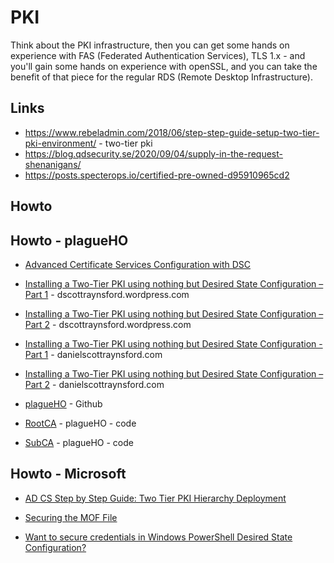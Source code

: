 # PKI

Think about the PKI infrastructure, then you can get some hands on experience with FAS (Federated Authentication Services), TLS 1.x - and you'll gain some hands on experience with openSSL, and you can take the benefit of that piece for the regular RDS (Remote Desktop Infrastructure).

## Links

* https://www.rebeladmin.com/2018/06/step-step-guide-setup-two-tier-pki-environment/ - two-tier pki
* https://blog.qdsecurity.se/2020/09/04/supply-in-the-request-shenanigans/
* https://posts.specterops.io/certified-pre-owned-d95910965cd2

## Howto

## Howto - plagueHO

* [Advanced Certificate Services Configuration with DSC](https://dscottraynsford.wordpress.com/2015/09/03/advanced-certificate-services-configuration-with-dsc/)
* [Installing a Two-Tier PKI using nothing but Desired State Configuration – Part 1](https://dscottraynsford.wordpress.com/2015/09/12/installing-a-two-tier-pki-using-nothing-but-desired-state-configuration-part-1/) - dscottraynsford.wordpress.com
* [Installing a Two-Tier PKI using nothing but Desired State Configuration – Part 2](https://dscottraynsford.wordpress.com/2015/09/13/installing-a-two-tier-pki-using-nothing-but-desired-state-configuration-part-2/) - dscottraynsford.wordpress.com

* [Installing a Two-Tier PKI using nothing but Desired State Configuration - Part 1](https://danielscottraynsford.com/posts/2015/09/2015-09-12-installing-a-two-tier-pki-using-nothing-but-desired-state-configuration-part-1/) - danielscottraynsford.com
* [Installing a Two-Tier PKI using nothing but Desired State Configuration – Part 2](https://dscottraynsford.wordpress.com/2015/09/13/installing-a-two-tier-pki-using-nothing-but-desired-state-configuration-part-2/) - danielscottraynsford.com

* [plagueHO](https://github.com/PlagueHO/LabBuilder/tree/main/source/dsclibrary) - Github
* [RootCA](https://github.com/PlagueHO/LabBuilder/blob/main/source/dsclibrary/MEMBER_ROOTCA.DSC.ps1) - plagueHO - code
* [SubCA](https://github.com/PlagueHO/LabBuilder/blob/main/source/dsclibrary/MEMBER_SUBCA.DSC.ps1) - plagueHO - code

## Howto - Microsoft

* [AD CS Step by Step Guide: Two Tier PKI Hierarchy Deployment](https://learn.microsoft.com/en-us/archive/technet-wiki/15037.ad-cs-step-by-step-guide-two-tier-pki-hierarchy-deployment)





* [Securing the MOF File](https://learn.microsoft.com/en-us/powershell/dsc/pull-server/securemof?view=dsc-1.1)
* [Want to secure credentials in Windows PowerShell Desired State Configuration?](https://devblogs.microsoft.com/powershell/want-to-secure-credentials-in-windows-powershell-desired-state-configuration/)